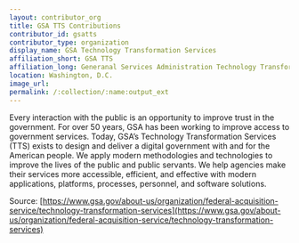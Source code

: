 ```yaml
---
layout: contributor_org
title: GSA TTS Contributions
contributor_id: gsatts
contributor_type: organization
display_name: GSA Technology Transformation Services
affiliation_short: GSA TTS
affiliation_long: Generanal Services Administration Technology Transformation Services
location: Washington, D.C.
image_url: 
permalink: /:collection/:name:output_ext
---
```

Every interaction with the public is an opportunity to improve trust in the government. For over 50 years, GSA has been working to improve access to government services. Today, GSA’s Technology Transformation Services (TTS) exists to design and deliver a digital government with and for the American people. We apply modern methodologies and technologies to improve the lives of the public and public servants. We help agencies make their services more accessible, efficient, and effective with modern applications, platforms, processes, personnel, and software solutions. 

Source: [https://www.gsa.gov/about-us/organization/federal-acquisition-service/technology-transformation-services](https://www.gsa.gov/about-us/organization/federal-acquisition-service/technology-transformation-services)